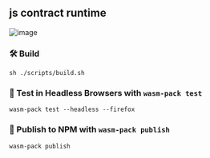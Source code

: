 ## js contract runtime

![image](https://user-images.githubusercontent.com/11674258/158811452-2945775c-b45f-4c45-a405-9b20e442d220.png)

### 🛠️ Build

```
sh ./scripts/build.sh
```

### 🔬 Test in Headless Browsers with `wasm-pack test`

```
wasm-pack test --headless --firefox
```

### 🎁 Publish to NPM with `wasm-pack publish`

```
wasm-pack publish
```
